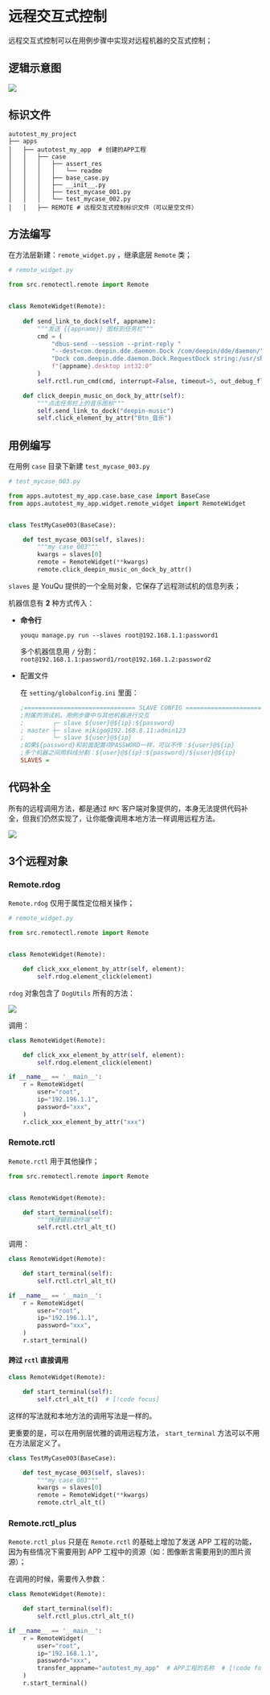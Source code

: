 # 远程交互式控制

远程交互式控制可以在用例步骤中实现对远程机器的交互式控制；

## 逻辑示意图

![](/实践/桌面UI自动化/remote_control.png)

## 标识文件

```shell{11}
autotest_my_project
├── apps
│   ├── autotest_my_app  # 创建的APP工程
│   │   ├── case
│   │   │   ├── assert_res  
│   │   │   │   └── readme
│   │   │   ├── base_case.py 
│   │   │   ├── __init__.py
│   │   │   ├── test_mycase_001.py  
│   │   │   └── test_mycase_002.py 
│   │   ├── REMOTE # 远程交互式控制标识文件（可以是空文件）
```



## 方法编写

在方法层新建：`remote_widget.py` ，继承底层 `Remote` 类；

```python
# remote_widget.py

from src.remotectl.remote import Remote


class RemoteWidget(Remote):
    
    def send_link_to_dock(self, appname):
        """发送 {{appname}} 图标到任务栏"""
        cmd = (
            "dbus-send --session --print-reply "
            "--dest=com.deepin.dde.daemon.Dock /com/deepin/dde/daemon/"
            "Dock com.deepin.dde.daemon.Dock.RequestDock string:/usr/share/applications/"
            f"{appname}.desktop int32:0"
        )
        self.rctl.run_cmd(cmd, interrupt=False, timeout=5, out_debug_flag=False, command_log=False)

    def click_deepin_music_on_dock_by_attr(self):
        """点击任务栏上的音乐图标"""
        self.send_link_to_dock("deepin-music")
        self.click_element_by_attr("Btn_音乐")
```

## 用例编写

在用例 `case` 目录下新建 `test_mycase_003.py`

```python
# test_mycase_003.py

from apps.autotest_my_app.case.base_case import BaseCase
from apps.autotest_my_app.widget.remote_widget import RemoteWidget


class TestMyCase003(BaseCase):

    def test_mycase_003(self, slaves):
        """my case 003"""
        kwargs = slaves[0]
        remote = RemoteWidget(**kwargs)
        remote.click_deepin_music_on_dock_by_attr()
```

`slaves` 是 YouQu 提供的一个全局对象，它保存了远程测试机的信息列表；

机器信息有 **2** 种方式传入：

- **命令行**

  ```shell
  youqu manage.py run --slaves root@192.168.1.1:password1
  ```

  多个机器信息用 `/` 分割：`root@192.168.1.1:password1/root@192.168.1.2:password2`

- 配置文件

  在 `setting/globalconfig.ini` 里面：

  ```ini
  ;=============================== SLAVE CONFIG ===================================
  ;附属的测试机，用例步骤中与其他机器进行交互
  ;        ┌─ slave ${user}@${ip}:${password}
  ; master ┼─ slave mikigo@192.168.8.11:admin123
  ;        └─ slave ${user}@${ip}
  ;如果${password}和前面配置项PASSWORD一样，可以不传：${user}@${ip}
  ;多个机器之间用斜线分割：${user}@${ip}:${password}/${user}@${ip}
  SLAVES =
  ```

## 代码补全

所有的远程调用方法，都是通过 `RPC` 客户端对象提供的，本身无法提供代码补全，但我们仍然实现了，让你能像调用本地方法一样调用远程方法。

![](/实践/桌面UI自动化/remote_complete.gif)

## 3个远程对象

### Remote.rdog

`Remote.rdog` 仅用于属性定位相关操作；

```python
# remote_widget.py

from src.remotectl.remote import Remote


class RemoteWidget(Remote):

    def click_xxx_element_by_attr(self, element):
        self.rdog.element_click(element)
```

`rdog` 对象包含了 `DogUtils` 所有的方法：

![](/实践/桌面UI自动化/rdog.png)

调用：

```python
class RemoteWidget(Remote):

    def click_xxx_element_by_attr(self, element):
        self.rdog.element_click(element)

if __name__ == '__main__':
    r = RemoteWidget(
        user="root",
        ip="192.196.1.1",
        password="xxx",
    )
    r.click_xxx_element_by_attr("xxx")
```

### Remote.rctl

`Remote.rctl` 用于其他操作；

```python
from src.remotectl.remote import Remote


class RemoteWidget(Remote):

    def start_terminal(self):
        """快捷键启动终端"""
        self.rctl.ctrl_alt_t()
```

调用：

```python
class RemoteWidget(Remote):

    def start_terminal(self):
        self.rctl.ctrl_alt_t()

if __name__ == '__main__':
    r = RemoteWidget(
        user="root",
        ip="192.196.1.1",
        password="xxx",
    )
    r.start_terminal()
```

#### 跨过 `rctl` 直接调用

```python
class RemoteWidget(Remote):

    def start_terminal(self):
        self.ctrl_alt_t()  # [!code focus]
```

这样的写法就和本地方法的调用写法是一样的。

更重要的是，可以在用例层优雅的调用远程方法， `start_terminal` 方法可以不用在方法层定义了。

```python
class TestMyCase003(BaseCase):

    def test_mycase_003(self, slaves):
        """my case 003"""
        kwargs = slaves[0]
        remote = RemoteWidget(**kwargs)
        remote.ctrl_alt_t()
```

### Remote.rctl_plus

`Remote.rctl_plus` 只是在 `Remote.rctl`  的基础上增加了发送 APP 工程的功能，因为有些情况下需要用到 APP 工程中的资源（如：图像断言需要用到的图片资源）；

在调用的时候，需要传入参数：

```python
class RemoteWidget(Remote):

    def start_terminal(self):
        self.rctl_plus.ctrl_alt_t()

if __name__ == '__main__':
    r = RemoteWidget(
        user="root", 
        ip="192.168.1.1", 
        password="xxx", 
        transfer_appname="autotest_my_app"  # APP工程的名称  # [!code focus]
    )
    r.start_terminal()
```

